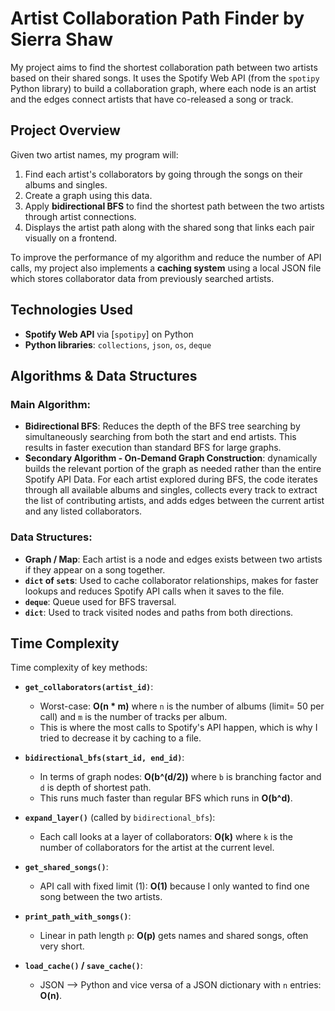# Artist Collaboration Path Finder by Sierra Shaw

My project aims to find the shortest collaboration path between two artists based on their shared songs. It uses the Spotify Web API (from the `spotipy` Python library) to build a collaboration graph, where each node is an artist and the edges connect artists that have co-released a song or track.

## Project Overview

Given two artist names, my program will:
1. Find each artist's collaborators by going through the songs on their albums and singles.
2. Create a graph using this data.
3. Apply **bidirectional BFS** to find the shortest path between the two artists through artist connections.
4. Displays the artist path along with the shared song that links each pair visually on a frontend.

To improve the performance of my algorithm and reduce the number of API calls, my project also implements a **caching system** using a local JSON file which stores collaborator data from previously searched artists.

## Technologies Used

- **Spotify Web API** via [`spotipy`] on Python
- **Python libraries**: `collections`, `json`, `os`, `deque`

## Algorithms & Data Structures

### Main Algorithm:
- **Bidirectional BFS**: Reduces the depth of the BFS tree searching by simultaneously searching from both the start and end artists. This results in faster execution than standard BFS for large graphs.
- **Secondary Algorithm - On-Demand Graph Construction**: dynamically builds the relevant portion of the graph as needed rather than the entire Spotify API Data. For each artist explored during BFS, the code iterates through all available albums and singles, collects every track to extract the list of contributing artists, and adds edges between the current artist and any listed collaborators.

### Data Structures:
- **Graph / Map**: Each artist is a node and edges exists between two artists if they appear on a song together.
- **`dict` of `set`s**: Used to cache collaborator relationships, makes for faster lookups and reduces Spotify API calls when it saves to the file.
- **`deque`**: Queue used for BFS traversal.
- **`dict`**: Used to track visited nodes and paths from both directions.

## Time Complexity

Time complexity of key methods:

- **`get_collaborators(artist_id)`**:  
  - Worst-case: **O(n * m)** where `n` is the number of albums (limit= 50 per call) and `m` is the number of tracks per album.  
  - This is where the most calls to Spotify's API happen, which is why I tried to decrease it by caching to a file.

- **`bidirectional_bfs(start_id, end_id)`**:  
  - In terms of graph nodes: **O(b^(d/2))** where `b` is branching factor and `d` is depth of shortest path.  
  - This runs much faster than regular BFS which runs in **O(b^d)**.

- **`expand_layer()`** (called by `bidirectional_bfs`): 
  - Each call looks at a layer of collaborators: **O(k)** where `k` is the number of collaborators for the artist at the current level.

- **`get_shared_songs()`**:  
  - API call with fixed limit (1): **O(1)** because I only wanted to find one song between the two artists.

- **`print_path_with_songs()`**:  
  - Linear in path length `p`: **O(p)** gets names and shared songs, often very short.

- **`load_cache()` / `save_cache()`**:  
  - JSON --> Python and vice versa of a JSON dictionary with `n` entries: **O(n)**.
